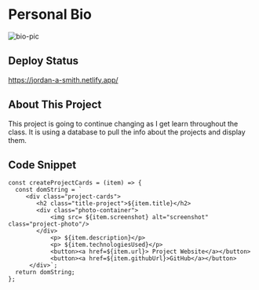 # Personal Bio
![bio-pic](https://user-images.githubusercontent.com/67443077/100556434-0a8e0800-3268-11eb-8ae3-2b15af4661bd.png)


## Deploy Status
https://jordan-a-smith.netlify.app/


## About This Project
This project is going to continue changing as I get learn throughout the class. It is using a database to pull the info about the projects and display them.



## Code Snippet
```
const createProjectCards = (item) => {
  const domString = `
     <div class="project-cards">
        <h2 class="title-project">${item.title}</h2>
        <div class="photo-container">
            <img src= ${item.screenshot} alt="screenshot" class="project-photo"/>
        </div>    
            <p> ${item.description}</p>
            <p> ${item.technologiesUsed}</p>
            <button><a href=${item.url}> Project Website</a></button>
            <button><a href=${item.githubUrl}>GitHub</a></button>
      </div>`;
  return domString;
};
```

